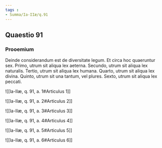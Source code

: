 ```yaml
---
tags : 
- Summa/Ia-IIæ/q.91
---
```


## Quaestio 91

### Prooemium

Deinde considerandum est de diversitate legum. Et circa hoc quaeruntur sex. Primo, utrum sit aliqua lex aeterna. Secundo, utrum sit aliqua lex naturalis. Tertio, utrum sit aliqua lex humana. Quarto, utrum sit aliqua lex divina. Quinto, utrum sit una tantum, vel plures. Sexto, utrum sit aliqua lex peccati.

![[Ia-IIæ, q. 91, a. 1#Articulus 1]]

![[Ia-IIæ, q. 91, a. 2#Articulus 2]]

![[Ia-IIæ, q. 91, a. 3#Articulus 3]]

![[Ia-IIæ, q. 91, a. 4#Articulus 4]]

![[Ia-IIæ, q. 91, a. 5#Articulus 5]]

![[Ia-IIæ, q. 91, a. 6#Articulus 6]]

